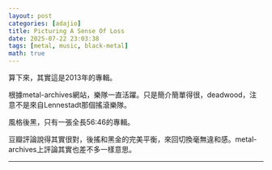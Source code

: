 ```yaml
---
layout: post
categories: [adajio]
title: Picturing A Sense Of Loss
date: 2025-07-22 23:03:38
tags: [metal, music, black-metal]
math: true
---
```


算下來，其實這是2013年的專輯。

根據metal-archives網站，樂隊一直活躍。只是簡介簡單得很，deadwood，注意不是來自Lennestadt那個搖滾樂隊。

風格後黑，只有一張全長56:46的專輯。

豆瓣評論說得其實很對，後搖和黑金的完美平衡，來回切換毫無違和感。metal-archives上評論其實也差不多一樣意思。





--------




